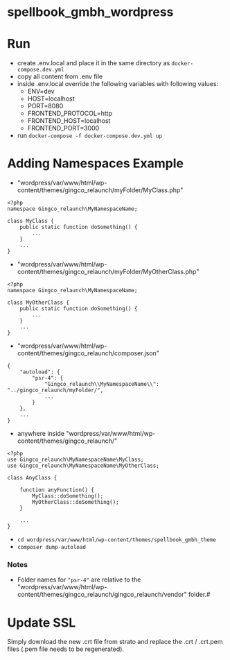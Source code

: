 # spellbook_gmbh_wordpress

# Run
- create .env.local and place it in the same directory as ```docker-compose.dev.yml```
- copy all content from .env file
- inside .env.local override the following variables with following values:
    - ENV=dev
    - HOST=localhost
    - PORT=8080
    - FRONTEND_PROTOCOL=http
    - FRONTEND_HOST=localhost
    - FRONTEND_PORT=3000
- run ```docker-compose -f docker-compose.dev.yml up```


# Adding Namespaces Example
- "wordpress/var/www/html/wp-content/themes/gingco_relaunch/myFolder/MyClass.php"
```
<?php
namespace Gingco_relaunch\MyNamespaceName;

class MyClass {
    public static function doSomething() {
        ...
    }
    ...
} 
```
- "wordpress/var/www/html/wp-content/themes/gingco_relaunch/myFolder/MyOtherClass.php"
```
<?php
namespace Gingco_relaunch\MyNamespaceName;

class MyOtherClass {
    public static function doSomething() {
        ...
    }
    ...
} 
```

- "wordpress/var/www/html/wp-content/themes/gingco_relaunch/composer.json"
```
{
    "autoload": {
        "psr-4": {
            "Gingco_relaunch\\MyNamespaceName\\": "../gingco_relaunch/myFolder/",
            ...
        }
    },
    ...
}
```

- anywhere inside "wordpress/var/www/html/wp-content/themes/gingco_relaunch/"
```
<?php
use Gingco_relaunch\MyNamespaceName\MyClass;
use Gingco_relaunch\MyNamespaceName\MyOtherClass;

class AnyClass {

    function anyFunction() {
        MyClass::doSomething();
        MyOtherClass::doSomething();
    }

    ...
}
```
- `cd wordpress/var/www/html/wp-content/themes/spellbook_gmbh_theme` 
- `composer dump-autoload`

### Notes
- Folder names for `"psr-4"` are relative to the "wordpress/var/www/html/wp-content/themes/gingco_relaunch/gingco_relaunch/vendor" folder.#

# Update SSL
Simply download the new .crt file from strato and replace the .crt / .crt.pem files (.pem file needs to be regenerated).